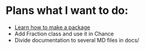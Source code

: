 # Plans what I want to do:
- [Learn how to make a package](https://packaging.python.org/en/latest/tutorials/packaging-projects/)
- Add Fraction class and use it in Chance
- Divide documentation to several MD files in docs/
